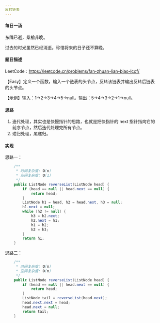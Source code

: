 ```yaml
---
反转链表
---
```


#### 每日一汤

东隅已逝，桑榆非晚。

过去的时光虽然已经消逝，珍惜将来的日子还不算晚。

#### 题目描述

LeetCode：https://leetcode.cn/problems/fan-zhuan-lian-biao-lcof/

【Easy】定义一个函数，输入一个链表的头节点，反转该链表并输出反转后链表的头节点。

【示例】输入：1->2->3->4->5->null。输出：5->4->3->2->1->null。

#### 思路

1. 迭代处理，其实也是快慢指针的思路，也就是把快指针的 next 指针指向它的前序节点，然后迭代处理完所有节点。
2. 递归处理，尾递归。

#### 实现

思路一：

```java
    /**
     * 时间复杂度: O(n)
     * 空间复杂度: O(1)
     */
    public ListNode reverseList(ListNode head) {
        if (head == null || head.next == null) {
            return head;
        }
        ListNode h1 = head, h2 = head.next, h3 = null;
        h1.next = null;
        while (h2 != null) {
            h3 = h2.next;
            h2.next = h1;
            h1 = h2;
            h2 = h3;
        }
        return h1;
    }
```

思路二：

```java
    /**
     * 时间复杂度: O(n)
     * 空间复杂度: O(n)
     */
    public ListNode reverseList(ListNode head) {
        if (head == null || head.next == null) {
            return head;
        }
        ListNode tail = reverseList(head.next);
        head.next.next = head;
        head.next = null;
        return tail;
    }
```


